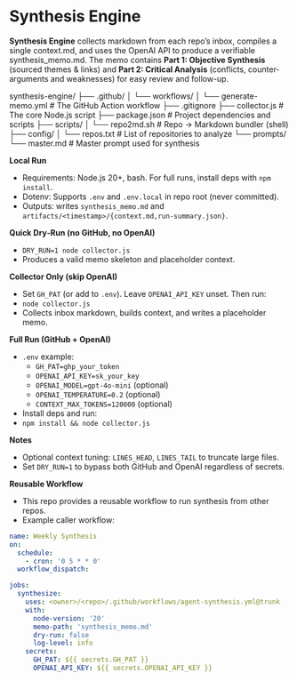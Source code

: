# Synthesis Engine

**Synthesis Engine** collects markdown from each repo’s inbox, compiles a single context.md, and uses the OpenAI API to produce a verifiable synthesis_memo.md. The memo contains **Part 1: Objective Synthesis** (sourced themes & links) and **Part 2: Critical Analysis** (conflicts, counter-arguments and weaknesses) for easy review and follow-up.

synthesis-engine/
├── .github/
│   └── workflows/
│       └── generate-memo.yml   # The GitHub Action workflow
├── .gitignore
├── collector.js                # The core Node.js script
├── package.json                # Project dependencies and scripts
├── scripts/
│   └── repo2md.sh              # Repo → Markdown bundler (shell)
├── config/
│   └── repos.txt               # List of repositories to analyze
└── prompts/
    └── master.md               # Master prompt used for synthesis

**Local Run**
- Requirements: Node.js 20+, bash. For full runs, install deps with `npm install`.
- Dotenv: Supports `.env` and `.env.local` in repo root (never committed).
- Outputs: writes `synthesis_memo.md` and `artifacts/<timestamp>/{context.md,run-summary.json}`.

**Quick Dry‑Run (no GitHub, no OpenAI)**
- `DRY_RUN=1 node collector.js`
- Produces a valid memo skeleton and placeholder context.

**Collector Only (skip OpenAI)**
- Set `GH_PAT` (or add to `.env`). Leave `OPENAI_API_KEY` unset. Then run:
- `node collector.js`
- Collects inbox markdown, builds context, and writes a placeholder memo.

**Full Run (GitHub + OpenAI)**
- `.env` example:
  - `GH_PAT=ghp_your_token`
  - `OPENAI_API_KEY=sk_your_key`
  - `OPENAI_MODEL=gpt-4o-mini` (optional)
  - `OPENAI_TEMPERATURE=0.2` (optional)
  - `CONTEXT_MAX_TOKENS=120000` (optional)
- Install deps and run:
- `npm install && node collector.js`

**Notes**
- Optional context tuning: `LINES_HEAD`, `LINES_TAIL` to truncate large files.
- Set `DRY_RUN=1` to bypass both GitHub and OpenAI regardless of secrets.

**Reusable Workflow**
- This repo provides a reusable workflow to run synthesis from other repos.
- Example caller workflow:

```yaml
name: Weekly Synthesis
on:
  schedule:
    - cron: '0 5 * * 0'
  workflow_dispatch:

jobs:
  synthesize:
    uses: <owner>/<repo>/.github/workflows/agent-synthesis.yml@trunk
    with:
      node-version: '20'
      memo-path: 'synthesis_memo.md'
      dry-run: false
      log-level: info
    secrets:
      GH_PAT: ${{ secrets.GH_PAT }}
      OPENAI_API_KEY: ${{ secrets.OPENAI_API_KEY }}
```
